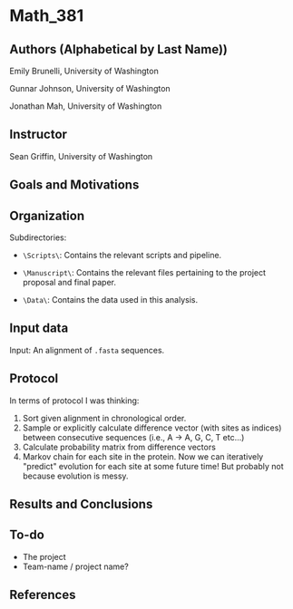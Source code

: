 # Math_381

## Authors (Alphabetical by Last Name))
Emily Brunelli, University of Washington

Gunnar Johnson, University of Washington

Jonathan Mah, University of Washington

## Instructor

Sean Griffin, University of Washington


## Goals and Motivations

## Organization
Subdirectories:

*  `\Scripts\`: Contains the relevant scripts and pipeline.

*  `\Manuscript\`: Contains the relevant files pertaining to the project proposal and final paper.

*  `\Data\`: Contains the data used in this analysis.

## Input data
Input: An alignment of `.fasta` sequences.

## Protocol
In terms of protocol I was thinking:
1.  Sort given alignment in chronological order.
2.  Sample or explicitly calculate difference vector (with sites as indices) between consecutive sequences (i.e., A -> A, G, C, T etc…)
3.  Calculate probability matrix from difference vectors
4.  Markov chain for each site in the protein.
Now we can iteratively "predict" evolution for each site at some future time! But probably not because evolution is messy.


## Results and Conclusions

## To-do
*  The project
*  Team-name / project name?

## References
